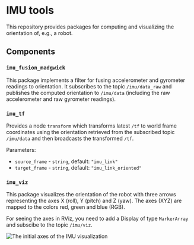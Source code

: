 # IMU tools
This repository provides packages for computing and visualizing the orientation of, e.g., a robot.

## Components

### `imu_fusion_madgwick`

This package implements a filter for fusing accelerometer and gyrometer readings to orientation. It subscribes to the topic `/imu/data_raw` and publishes the computed orientation to `/imu/data` (including the raw accelerometer and raw gyrometer readings).

### `imu_tf`

Provides a node `transform` which transforms latest `/tf` to world frame coordinates using the orientation retrieved from the subscribed topic `/imu/data` and then broadcasts the transformed `/tf`.

Parameters: 
- `source_frame` - `string`, default: `"imu_link"`
- `target_frame` - `string`, default: `"imu_link_oriented"`

### `imu_viz`

This package visualizes the orientation of the robot with three arrows representing the axes X (roll), Y (pitch) and Z (yaw). The axes (XYZ) are mapped to the colors red, green and blue (RGB).

For seeing the axes in RViz, you need to add a Display of type `MarkerArray` and subscibe to the topic `/imu/viz`.

![The initial axes of the IMU visualization](https://gitlab.com/boldhearts/ros2_imu_tools/raw/master/imu_viz_marker_array.png)
